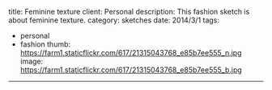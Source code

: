 title: Feminine texture
client: Personal
description: This fashion sketch is about feminine texture.
category: sketches
date: 2014/3/1
tags: 
- personal
- fashion
thumb: https://farm1.staticflickr.com/617/21315043768_e85b7ee555_n.jpg
image: https://farm1.staticflickr.com/617/21315043768_e85b7ee555_b.jpg
---
